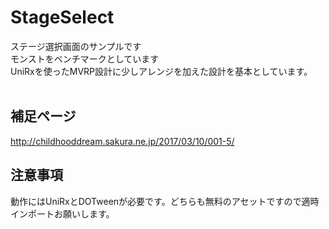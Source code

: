 # StageSelect
ステージ選択画面のサンプルです<br>
モンストをベンチマークとしています<br>
UniRxを使ったMVRP設計に少しアレンジを加えた設計を基本としています。<br>
<br>
## 補足ページ<br>
http://childhooddream.sakura.ne.jp/2017/03/10/001-5/

## 注意事項<br>
動作にはUniRxとDOTweenが必要です。どちらも無料のアセットですので適時インポートお願いします。<br>

